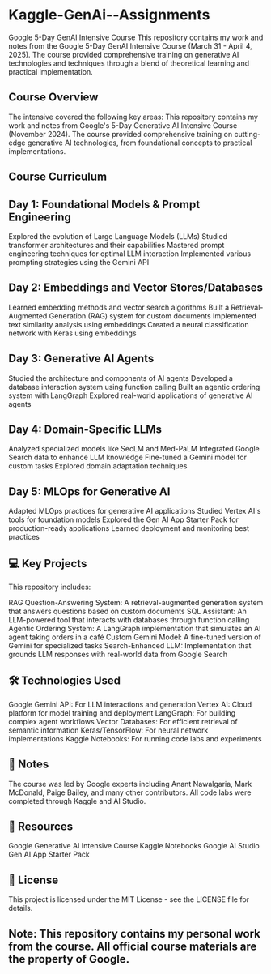 # Kaggle-GenAi--Assignments
Google 5-Day GenAI Intensive Course
This repository contains my work and notes from the Google 5-Day GenAI Intensive Course (March 31 - April 4, 2025). The course provided comprehensive training on generative AI technologies and techniques through a blend of theoretical learning and practical implementation.
## Course Overview
The intensive covered the following key areas:
This repository contains my work and notes from Google's 5-Day Generative AI Intensive Course (November 2024). The course provided comprehensive training on cutting-edge generative AI technologies, from foundational concepts to practical implementations.
## Course Curriculum
## Day 1: Foundational Models & Prompt Engineering

Explored the evolution of Large Language Models (LLMs)
Studied transformer architectures and their capabilities
Mastered prompt engineering techniques for optimal LLM interaction
Implemented various prompting strategies using the Gemini API

## Day 2: Embeddings and Vector Stores/Databases

Learned embedding methods and vector search algorithms
Built a Retrieval-Augmented Generation (RAG) system for custom documents
Implemented text similarity analysis using embeddings
Created a neural classification network with Keras using embeddings

## Day 3: Generative AI Agents

Studied the architecture and components of AI agents
Developed a database interaction system using function calling
Built an agentic ordering system with LangGraph
Explored real-world applications of generative AI agents

## Day 4: Domain-Specific LLMs

Analyzed specialized models like SecLM and Med-PaLM
Integrated Google Search data to enhance LLM knowledge
Fine-tuned a Gemini model for custom tasks
Explored domain adaptation techniques

## Day 5: MLOps for Generative AI

Adapted MLOps practices for generative AI applications
Studied Vertex AI's tools for foundation models
Explored the Gen AI App Starter Pack for production-ready applications
Learned deployment and monitoring best practices

## 💻 Key Projects
This repository includes:

RAG Question-Answering System: A retrieval-augmented generation system that answers questions based on custom documents
SQL Assistant: An LLM-powered tool that interacts with databases through function calling
Agentic Ordering System: A LangGraph implementation that simulates an AI agent taking orders in a café
Custom Gemini Model: A fine-tuned version of Gemini for specialized tasks
Search-Enhanced LLM: Implementation that grounds LLM responses with real-world data from Google Search

## 🛠️ Technologies Used

Google Gemini API: For LLM interactions and generation
Vertex AI: Cloud platform for model training and deployment
LangGraph: For building complex agent workflows
Vector Databases: For efficient retrieval of semantic information
Keras/TensorFlow: For neural network implementations
Kaggle Notebooks: For running code labs and experiments

## 📝 Notes
The course was led by Google experts including Anant Nawalgaria, Mark McDonald, Paige Bailey, and many other contributors. All code labs were completed through Kaggle and AI Studio.
## 🔗 Resources

Google Generative AI Intensive Course
Kaggle Notebooks
Google AI Studio
Gen AI App Starter Pack

## 📄 License
This project is licensed under the MIT License - see the LICENSE file for details.

## Note: This repository contains my personal work from the course. All official course materials are the property of Google.
